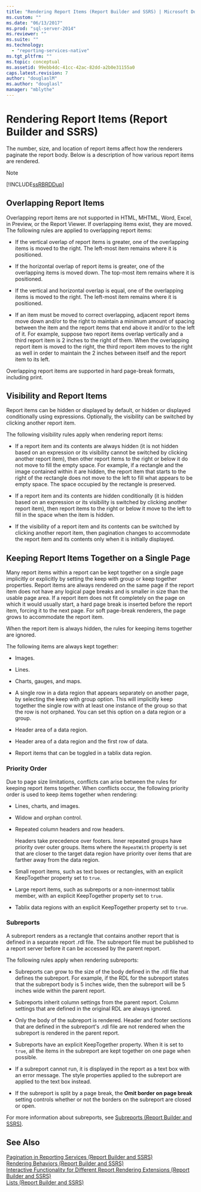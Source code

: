 ```yaml
---
title: "Rendering Report Items (Report Builder and SSRS) | Microsoft Docs"
ms.custom: ""
ms.date: "06/13/2017"
ms.prod: "sql-server-2014"
ms.reviewer: ""
ms.suite: ""
ms.technology: 
  - "reporting-services-native"
ms.tgt_pltfrm: ""
ms.topic: conceptual
ms.assetid: 99ebb4dc-41cc-42ac-82dd-a2b0e31155a0
caps.latest.revision: 7
author: "douglaslM"
ms.author: "douglasl"
manager: "mblythe"
---
```

# Rendering Report Items (Report Builder and SSRS)
  The number, size, and location of report items affect how the renderers paginate the report body. Below is a description of how various report items are rendered.  
  
> [!NOTE]  
>  [!INCLUDE[ssRBRDDup](../../includes/ssrbrddup-md.md)]  
  
## Overlapping Report Items  
 Overlapping report items are not supported in HTML, MHTML, Word, Excel, in Preview, or the Report Viewer. If overlapping items exist, they are moved. The following rules are applied to overlapping report items:  
  
-   If the vertical overlap of report items is greater, one of the overlapping items is moved to the right. The left-most item remains where it is positioned.  
  
-   If the horizontal overlap of report items is greater, one of the overlapping items is moved down. The top-most item remains where it is positioned.  
  
-   If the vertical and horizontal overlap is equal, one of the overlapping items is moved to the right. The left-most item remains where it is positioned.  
  
-   If an item must be moved to correct overlapping, adjacent report items move down and/or to the right to maintain a minimum amount of spacing between the item and the report items that end above it and/or to the left of it. For example, suppose two report items overlap vertically and a third report item is 2 inches to the right of them. When the overlapping report item is moved to the right, the third report item moves to the right as well in order to maintain the 2 inches between itself and the report item to its left.  
  
 Overlapping report items are supported in hard page-break formats, including print.  
  
## Visibility and Report Items  
 Report items can be hidden or displayed by default, or hidden or displayed conditionally using expressions. Optionally, the visibility can be switched by clicking another report item.  
  
 The following visibility rules apply when rendering report items:  
  
-   If a report item and its contents are always hidden (it is not hidden based on an expression or its visibility cannot be switched by clicking another report item), then other report items to the right or below it do not move to fill the empty space. For example, if a rectangle and the image contained within it are hidden, the report item that starts to the right of the rectangle does not move to the left to fill what appears to be empty space. The space occupied by the rectangle is preserved.  
  
-   If a report item and its contents are hidden conditionally (it is hidden based on an expression or its visibility is switched by clicking another report item), then report items to the right or below it move to the left to fill in the space when the item is hidden.  
  
-   If the visibility of a report item and its contents can be switched by clicking another report item, then pagination changes to accommodate the report item and its contents only when it is initially displayed.  
  
## Keeping Report Items Together on a Single Page  
 Many report items within a report can be kept together on a single page implicitly or explicitly by setting the keep with group or keep together properties. Report items are always rendered on the same page if the report item does not have any logical page breaks and is smaller in size than the usable page area. If a report item does not fit completely on the page on which it would usually start, a hard page break is inserted before the report item, forcing it to the next page. For soft page-break renderers, the page grows to accommodate the report item.  
  
 When the report item is always hidden, the rules for keeping items together are ignored.  
  
 The following items are always kept together:  
  
-   Images.  
  
-   Lines.  
  
-   Charts, gauges, and maps.  
  
-   A single row in a data region that appears separately on another page, by selecting the keep with group option. This will implicitly keep together the single row with at least one instance of the group so that the row is not orphaned. You can set this option on a data region or a group.  
  
-   Header area of a data region.  
  
-   Header area of a data region and the first row of data.  
  
-   Report items that can be toggled in a tablix data region.  
  
### Priority Order  
 Due to page size limitations, conflicts can arise between the rules for keeping report items together. When conflicts occur, the following priority order is used to keep items together when rendering:  
  
-   Lines, charts, and images.  
  
-   Widow and orphan control.  
  
-   Repeated column headers and row headers.  
  
     Headers take precedence over footers. Inner repeated groups have priority over outer groups. Items where the `RepeatWith` property is set that are closer to the target data region have priority over items that are farther away from the data region.  
  
-   Small report items, such as text boxes or rectangles, with an explicit KeepTogether property set to `true`.  
  
-   Large report items, such as subreports or a non-innermost tablix member, with an explicit KeepTogether property set to `true`.  
  
-   Tablix data regions with an explicit KeepTogether property set to `true`.  
  
### Subreports  
 A subreport renders as a rectangle that contains another report that is defined in a separate report .rdl file. The subreport file must be published to a report server before it can be accessed by the parent report.  
  
 The following rules apply when rendering subreports:  
  
-   Subreports can grow to the size of the body defined in the .rdl file that defines the subreport. For example, if the RDL for the subreport states that the subreport body is 5 inches wide, then the subreport will be 5 inches wide within the parent report.  
  
-   Subreports inherit column settings from the parent report. Column settings that are defined in the original RDL are always ignored.  
  
-   Only the body of the subreport is rendered. Header and footer sections that are defined in the subreport's .rdl file are not rendered when the subreport is rendered in the parent report.  
  
-   Subreports have an explicit KeepTogether property. When it is set to `true`, all the items in the subreport are kept together on one page when possible.  
  
-   If a subreport cannot run, it is displayed in the report as a text box with an error message. The style properties applied to the subreport are applied to the text box instead.  
  
-   If the subreport is split by a page break, the **Omit border on page break** setting controls whether or not the borders on the subreport are closed or open.  
  
 For more information about subreports, see [Subreports &#40;Report Builder and SSRS&#41;](subreports-report-builder-and-ssrs.md).  
  
## See Also  
 [Pagination in Reporting Services &#40;Report Builder  and SSRS&#41;](pagination-in-reporting-services-report-builder-and-ssrs.md)   
 [Rendering Behaviors &#40;Report Builder  and SSRS&#41;](rendering-behaviors-report-builder-and-ssrs.md)   
 [Interactive Functionality for Different Report Rendering Extensions &#40;Report Builder and SSRS&#41;](../report-builder/interactive-functionality-different-report-rendering-extensions.md)   
 [Lists &#40;Report Builder and SSRS&#41;](tables-matrices-and-lists-report-builder-and-ssrs.md)  
  
  